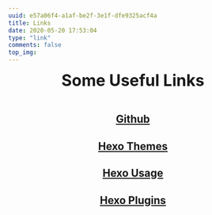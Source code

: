 ```yaml
---
uuid: e57a06f4-a1af-be2f-3e1f-dfe9325acf4a
title: Links
date: 2020-05-20 17:53:04
type: "link"
comments: false
top_img: 
---
```




<div align='center'><font size='6'><b> Some Useful Links </b></font></div>

<br />

## <div align='center'>[Github](https://github.com)</div>

## <div align='center'>[Hexo Themes](https://hexo.io/themes/)</div>

## <div align='center'>[Hexo Usage](https://hexo.io/zh-cn/docs/)</div>

## <div align='center'>[Hexo Plugins](https://hexo.io/plugins/#offline)</div>




